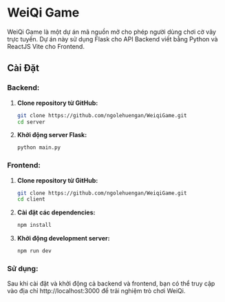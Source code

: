 # WeiQi Game

WeiQi Game là một dự án mã nguồn mở cho phép người dùng chơi cờ vây trực tuyến. Dự án này sử dụng Flask cho API Backend viết bằng Python và ReactJS Vite cho Frontend.

## Cài Đặt

### Backend:

1. **Clone repository từ GitHub:**

   ```bash
   git clone https://github.com/ngolehuengan/WeiqiGame.git
   cd server

2. **Khởi động server Flask:**

   ```bash
   python main.py

### Frontend:

1. **Clone repository từ GitHub:**

   ```bash
   git clone https://github.com/ngolehuengan/WeiqiGame.git
   cd client

2. **Cài đặt các dependencies:**

   ```bash
   npm install

3. **Khởi động development server:**

   ```bash
   npm run dev

### Sử dụng:

Sau khi cài đặt và khởi động cả backend và frontend, bạn có thể truy cập vào địa chỉ http://localhost:3000 để trải nghiệm trò chơi WeiQi.
